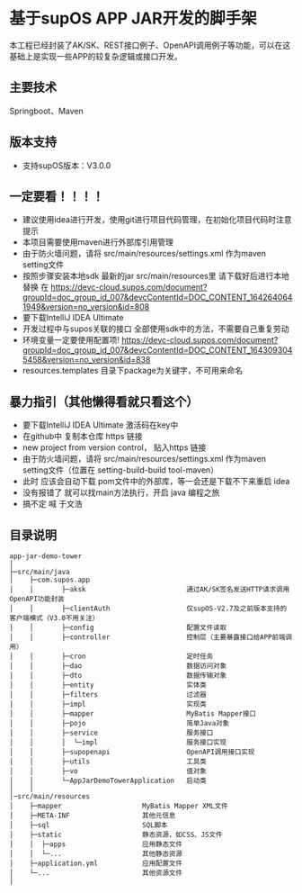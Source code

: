 # 基于supOS APP JAR开发的脚手架
本工程已经封装了AK/SK、REST接口例子、OpenAPI调用例子等功能，可以在这基础上是实现一些APP的较复杂逻辑或接口开发。

## 主要技术
Springboot、Maven

## 版本支持
* 支持supOS版本：V3.0.0

## 一定要看！！！！
* 建议使用idea进行开发，使用git进行项目代码管理，在初始化项目代码时注意提示
* 本项目需要使用maven进行外部库引用管理
* 由于防火墙问题，请将 src/main/resources/settings.xml 作为maven setting文件
* 按照步骤安装本地sdk 最新的jar src/main/resources里 请下载好后进行本地替换  在 https://devc-cloud.supos.com/document?groupId=doc_group_id_007&devcContentId=DOC_CONTENT_1642640641949&version=no_version&id=808
* 要下载IntelliJ IDEA Ultimate
* 开发过程中与supos关联的接口 全部使用sdk中的方法，不需要自己重复劳动
* 环境变量一定要使用配置项! https://devc-cloud.supos.com/document?groupId=doc_group_id_007&devcContentId=DOC_CONTENT_1643093045458&version=no_version&id=838
* resources.templates 目录下package为关键字，不可用来命名

## 暴力指引（其他懒得看就只看这个）
* 要下载IntelliJ IDEA Ultimate 激活码在key中
* 在github中 复制本仓库 https 链接
* new project from version control， 贴入https 链接
* 由于防火墙问题，请将 src/main/resources/settings.xml 作为maven setting文件（位置在 setting-build-build tool-maven）
* 此时 应该会自动下载 pom文件中的外部库，等一会还是下载不下来重启 idea
* 没有报错了 就可以找main方法执行，开启 java 编程之旅
* 搞不定 喊 于文浩

## 目录说明
```
app-jar-demo-tower
│ 
├─src/main/java
│    ├─com.supos.app    
│    │       ├─aksk                         通过AK/SK签名发送HTTP请求调用OpenAPI功能封装
│    │       ├─clientAuth                   仅supOS-V2.7及之前版本支持的客户端模式（V3.0不用关注）
│    │       ├─config                       配置文件读取 
│    │       ├─controller                   控制层（主要暴露接口给APP前端调用）
│    │       ├─cron                         定时任务
│    │       ├─dao                          数据访问对象
│    │       ├─dto                          数据传输对象
│    │       ├─entity                       实体类
│    │       ├─filters                      过滤器
│    │       ├─impl                         实现类
│    │       ├─mapper                       MyBatis Mapper接口
│    │       ├─pojo                         简单Java对象
│    │       ├─service                      服务接口
│    │       │  └─impl                      服务接口实现
│    │       ├─supopenapi                   OpenAPI调用接口实现
│    │       ├─utils                        工具类
│    │       ├─vo                           值对象
│    │       └─AppJarDemoTowerApplication   启动类
│    │ 
│─src/main/resources 
│    ├─mapper                    MyBatis Mapper XML文件
│    ├─META-INF                  其他元信息
│    ├─sql                       SQL脚本
│    ├─static                    静态资源，如CSS、JS文件
│    │  ├─apps                   应用静态文件
│    │  └─...                    其他静态资源
│    ├─application.yml           应用配置文件
│    └─...                       其他资源文件
│ 

```

